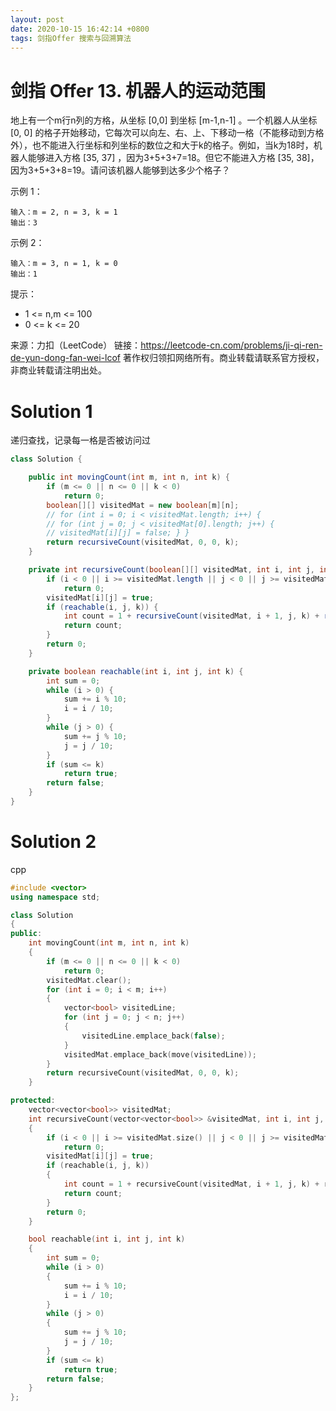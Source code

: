 ```yaml
---
layout: post
date: 2020-10-15 16:42:14 +0800
tags: 剑指Offer 搜索与回溯算法
---
```


# 剑指 Offer 13. 机器人的运动范围

地上有一个m行n列的方格，从坐标 [0,0] 到坐标 [m-1,n-1] 。一个机器人从坐标 [0, 0] 的格子开始移动，它每次可以向左、右、上、下移动一格（不能移动到方格外），也不能进入行坐标和列坐标的数位之和大于k的格子。例如，当k为18时，机器人能够进入方格 [35, 37] ，因为3+5+3+7=18。但它不能进入方格 [35, 38]，因为3+5+3+8=19。请问该机器人能够到达多少个格子？

示例 1：
```
输入：m = 2, n = 3, k = 1
输出：3
```
示例 2：
```
输入：m = 3, n = 1, k = 0
输出：1
```
提示：
+ 1 <= n,m <= 100
+ 0 <= k <= 20

来源：力扣（LeetCode）
链接：https://leetcode-cn.com/problems/ji-qi-ren-de-yun-dong-fan-wei-lcof
著作权归领扣网络所有。商业转载请联系官方授权，非商业转载请注明出处。

# Solution 1
递归查找，记录每一格是否被访问过  
``` java
class Solution {

    public int movingCount(int m, int n, int k) {
        if (m <= 0 || n <= 0 || k < 0)
            return 0;
        boolean[][] visitedMat = new boolean[m][n];
        // for (int i = 0; i < visitedMat.length; i++) {
        // for (int j = 0; j < visitedMat[0].length; j++) {
        // visitedMat[i][j] = false; } }
        return recursiveCount(visitedMat, 0, 0, k);
    }

    private int recursiveCount(boolean[][] visitedMat, int i, int j, int k) {
        if (i < 0 || i >= visitedMat.length || j < 0 || j >= visitedMat[0].length || visitedMat[i][j] == true)
            return 0;
        visitedMat[i][j] = true;
        if (reachable(i, j, k)) {
            int count = 1 + recursiveCount(visitedMat, i + 1, j, k) + recursiveCount(visitedMat, i, j + 1, k);
            return count;
        }
        return 0;
    }

    private boolean reachable(int i, int j, int k) {
        int sum = 0;
        while (i > 0) {
            sum += i % 10;
            i = i / 10;
        }
        while (j > 0) {
            sum += j % 10;
            j = j / 10;
        }
        if (sum <= k)
            return true;
        return false;
    }
}
```

# Solution 2
cpp  
``` cpp
#include <vector>
using namespace std;

class Solution
{
public:
    int movingCount(int m, int n, int k)
    {
        if (m <= 0 || n <= 0 || k < 0)
            return 0;
        visitedMat.clear();
        for (int i = 0; i < m; i++)
        {
            vector<bool> visitedLine;
            for (int j = 0; j < n; j++)
            {
                visitedLine.emplace_back(false);
            }
            visitedMat.emplace_back(move(visitedLine));
        }
        return recursiveCount(visitedMat, 0, 0, k);
    }

protected:
    vector<vector<bool>> visitedMat;
    int recursiveCount(vector<vector<bool>> &visitedMat, int i, int j, int k)
    {
        if (i < 0 || i >= visitedMat.size() || j < 0 || j >= visitedMat[0].size() || visitedMat[i][j] == true)
            return 0;
        visitedMat[i][j] = true;
        if (reachable(i, j, k))
        {
            int count = 1 + recursiveCount(visitedMat, i + 1, j, k) + recursiveCount(visitedMat, i, j + 1, k);
            return count;
        }
        return 0;
    }

    bool reachable(int i, int j, int k)
    {
        int sum = 0;
        while (i > 0)
        {
            sum += i % 10;
            i = i / 10;
        }
        while (j > 0)
        {
            sum += j % 10;
            j = j / 10;
        }
        if (sum <= k)
            return true;
        return false;
    }
};
```